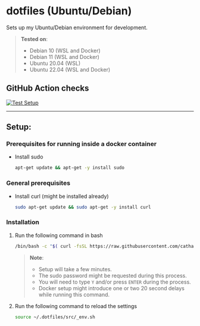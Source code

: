 # dotfiles (Ubuntu/Debian)
Sets up my Ubuntu/Debian environment for development.
> **Tested on**:
> - Debian 10 (WSL and Docker)
> - Debian 11 (WSL and Docker)
> - Ubuntu 20.04 (WSL)
> - Ubuntu 22.04 (WSL and Docker)

## GitHub Action checks
[![Test Setup](https://github.com/cathalnoonan/dotfiles_ubuntu-and-debian/actions/workflows/test_setup.yml/badge.svg)](https://github.com/cathalnoonan/dotfiles_ubuntu-and-debian/actions/workflows/test_setup.yml)

---

## Setup:
### Prerequisites for running inside a docker container
- Install sudo
  ```sh
  apt-get update && apt-get -y install sudo
  ```

### General prerequisites
- Install curl (might be installed already)
  ```sh
  sudo apt-get update && sudo apt-get -y install curl
  ```

### Installation
1. Run the following command in bash
   ```sh
   /bin/bash -c "$( curl -fsSL https://raw.githubusercontent.com/cathalnoonan/dotfiles_ubuntu-and-debian/HEAD/setup.sh )"
   ```
   > **Note**:
   > - Setup will take a few minutes.
   > - The sudo password might be requested during this process.
   > - You will need to type `Y` and/or press `ENTER` during the process.
   > - Docker setup might introduce one or two 20 second delays while running this command.
2. Run the following command to reload the settings
   ```sh
   source ~/.dotfiles/src/_env.sh
   ```
